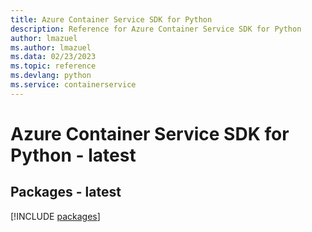 ```yaml
---
title: Azure Container Service SDK for Python
description: Reference for Azure Container Service SDK for Python
author: lmazuel
ms.author: lmazuel
ms.data: 02/23/2023
ms.topic: reference
ms.devlang: python
ms.service: containerservice
---
```

# Azure Container Service SDK for Python - latest
## Packages - latest
[!INCLUDE [packages](container-service-index.md)]